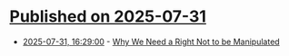 # [Published on 2025-07-31](index.md)

* [2025-07-31, 16:29:00](https://soylentnews.org/article.pl?sid=25/07/30/0133228&from=rss) - [Why We Need a Right Not to be Manipulated](https://soylentnews.org/article.pl?sid=25/07/30/0133228&from=rss)
